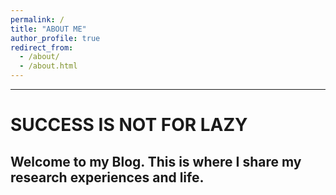 ```yaml
---
permalink: /
title: "ABOUT ME"
author_profile: true
redirect_from: 
  - /about/
  - /about.html
---
```

------

SUCCESS IS NOT FOR LAZY
======


Welcome to my Blog. This is where I share my research experiences and life.
------

